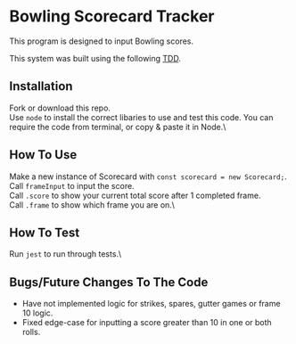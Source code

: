 Bowling Scorecard Tracker
==================

This program is designed to input Bowling scores.


This system was built using the following [TDD](https://en.wikipedia.org/wiki/Test-driven_development#:~:text=Test%2Ddriven%20development%20(TDD),software%20against%20all%20test%20cases.).

## Installation
Fork or download this repo.\
Use `node` to install the correct libaries to use and test this code. You can require the code from terminal, or copy & paste it in Node.\

## How To Use
Make a new instance of Scorecard with `const scorecard = new Scorecard;`.\
Call `frameInput` to input the score.\
Call `.score` to show your current total score after 1 completed frame.\
Call `.frame` to show which frame you are on.\

## How To Test
Run `jest` to run through tests.\

## Bugs/Future Changes To The Code
* Have not implemented logic for strikes, spares, gutter games or frame 10 logic.
* Fixed edge-case for inputting a score greater than 10 in one or both rolls.
